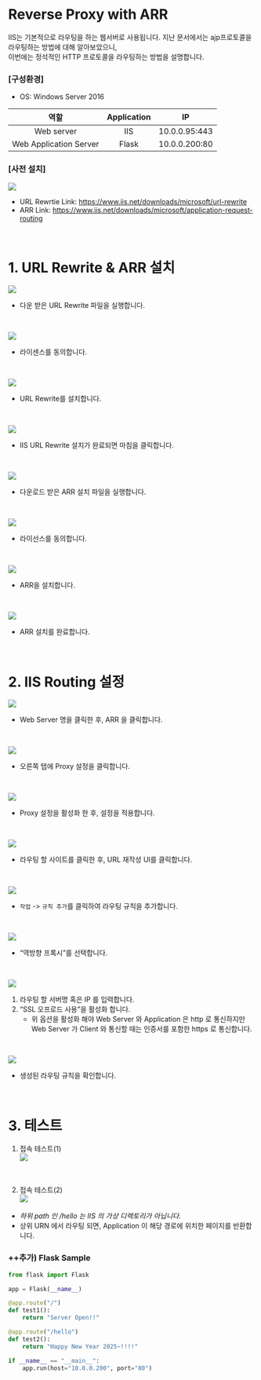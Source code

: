 # Reverse Proxy with ARR

IIS는 기본적으로 라우팅을 하는 웹서버로 사용됩니다. 지난 문서에서는 ajp프로토콜을 라우팅하는 방법에 대해 알아보았으니,  
이번에는 정석적인 HTTP 프로토콜을 라우팅하는 방법을 설명합니다.  

### __[구성환경]__
* OS: Windows Server 2016

|역할|Application|IP|
|:---:|:---:|:---:|
|Web server|IIS|10.0.0.95:443|
|Web Application Server|Flask|10.0.0.200:80|

### __[사전 설치]__  
![](./MD_Images/05_01001.jpg)
* URL Rewrtie Link: https://www.iis.net/downloads/microsoft/url-rewrite
* ARR Link: https://www.iis.net/downloads/microsoft/application-request-routing

</br>

# 1. URL Rewrite & ARR 설치

![](./MD_Images/05_01002.jpg)
* 다운 받은 URL Rewrite 파일을 실행합니다.

<br>

![](./MD_Images/05_01003.jpg)
* 라이센스를 동의합니다.

<br>

![](./MD_Images/05_01004.jpg)
* URL Rewrite를 설치합니다.

<br>

![](./MD_Images/05_01005.jpg)
* IIS URL Rewrite 설치가 완료되면 마침을 클릭합니다.

<br>

![](./MD_Images/05_01006.jpg)
* 다운로드 받은 ARR 설치 파일을 실행합니다.

<br>

![](./MD_Images/05_01007.jpg)
* 라이선스를 동의합니다.

<br>

![](./MD_Images/05_01008.jpg)
* ARR을 설치합니다.

<br>

![](./MD_Images/05_01009.jpg)
* ARR 설치를 완료합니다.

<br>

# 2. IIS Routing 설정

![](./MD_Images/05_01010.jpg)
* Web Server 명을 클릭한 후, ARR 을 클릭합니다.

<br>

![](./MD_Images/05_01011.jpg)
* 오른쪽 탭에 Proxy 설정을 클릭합니다.

<br>

![](./MD_Images/05_01012.jpg)
* Proxy 설정을 활성화 한 후, 설정을 적용합니다.

<br>

![](./MD_Images/05_01013.jpg)
* 라우팅 할 사이트를 클릭한 후, URL 재작성 UI를 클릭합니다.

<br>

![](./MD_Images/05_01014.jpg)
* `작업` -> `규칙 추가`를 클릭하여 라우팅 규칙을 추가합니다. 

<br>

![](./MD_Images/05_01015.jpg)
* “역방향 프록시”를 선택합니다.

<br>

![](./MD_Images/05_01016.jpg)
1. 라우팅 할 서버명 혹은 IP 를 입력합니다.
2. “SSL 오프로드 사용”을 활성화 합니다.
    * 위 옵션을 활성화 해야 Web Server 와 Application 은 http 로 통신하지만 Web Server 가
Client 와 통신할 때는 인증서를 포함한 https 로 통신합니다.

<br>

![](./MD_Images/05_01017.jpg)
* 생성된 라우팅 규칙을 확인합니다.

<br>

# 3. 테스트

1. 접속 테스트(1)  
![](./MD_Images/05_01018.jpg)

<br>

2. 접속 테스트(2)  
![](./MD_Images/05_01019.jpg)  
* _하위 path 인 /hello 는 IIS 의 가상 디렉토리가 아닙니다._
* 상위 URN 에서 라우팅 되면, Application 이 해당 경로에 위치한 페이지를 반환합니다.


### ++추가) Flask Sample

```py
from flask import Flask

app = Flask(__name__)

@app.route("/")
def test1():                           
    return "Server Open!!"

@app.route("/hello")
def test2():                           
    return "Happy New Year 2025~!!!!"

if __name__ == "__main__":              
    app.run(host="10.0.0.200", port="80")
```
